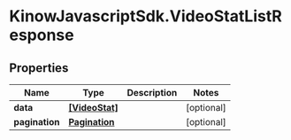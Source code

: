 # KinowJavascriptSdk.VideoStatListResponse

## Properties
Name | Type | Description | Notes
------------ | ------------- | ------------- | -------------
**data** | [**[VideoStat]**](VideoStat.md) |  | [optional] 
**pagination** | [**Pagination**](Pagination.md) |  | [optional] 


